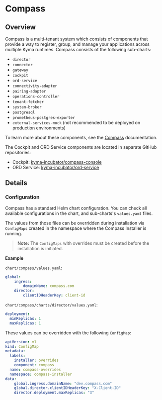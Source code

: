 # Compass

## Overview

Compass is a multi-tenant system which consists of components that provide a way to register, group, and manage your applications across multiple Kyma runtimes. Compass consists of the following sub-charts:
- `director`
- `connector`
- `gateway`
- `cockpit`
- `ord-service`
- `connectivity-adapter`
- `pairing-adapter`
- `operations-controller`
- `tenant-fetcher`
- `system-broker`
- `postgresql`
- `prometheus-postgres-exporter`
- `external-services-mock` (not recommended to be deployed on production environments)

To learn more about these components, see the [Compass](https://github.com/kyma-incubator/compass/blob/main/README.md) documentation.

The Cockpit and ORD Service components are located in separate GitHub repositories:
- Cockpit: [kyma-incubator/compass-console](https://github.com/kyma-incubator/compass-console)
- ORD Service: [kyma-incubator/ord-service](https://github.com/kyma-incubator/ord-service)

## Details

### Configuration

Compass has a standard Helm chart configuration. You can check all available configurations in the chart, and sub-charts's `values.yaml` files.

The values from those files can be overridden during installation via `ConfigMaps` created in the namespace where the Compass Installer is running. 
> **Note:** The `ConfigMaps` with overrides must be created before the installation is initiated.

**Example**

`chart/compass/values.yaml`:
```yaml
global:
    ingress:
        domainName: compass.com
    director:
        clientIDHeaderKey: client-id
```
`chart/compass/charts/director/values.yaml`:
```yaml
deployment:
  minReplicas: 1
  maxReplicas: 1
```

These values can be overridden with the following `ConfigMap`:
```yaml
apiVersion: v1
kind: ConfigMap
metadata:
  labels:
    installer: overrides
    component: compass
  name: compass-overrides
  namespace: compass-installer
data:
    global.ingress.domainName: "dev.compass.com"
    global.director.clientIDHeaderKey: "X-Client-ID"
    director.deployment.maxReplicas: "3"
```
